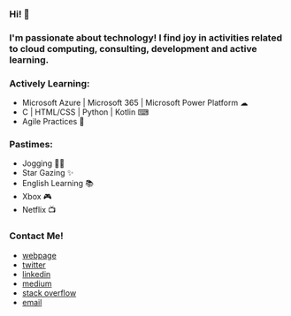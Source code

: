 ### Hi! 👋

### I'm passionate about technology! I find joy in activities related to cloud computing, consulting, development and active learning.

### Actively Learning:
 - Microsoft Azure | Microsoft 365 | Microsoft Power Platform ☁
 - C | HTML/CSS | Python | Kotlin ⌨
 - Agile Practices 🧠
 
### Pastimes:
 - Jogging 🤸‍♂️
 - Star Gazing ✨
 - English Learning 📚
 - Xbox 🎮
 - Netflix 📺
 
### Contact Me!
 - <a href="https://msalazar97.github.io" target="_blank">webpage</a>
 - <a href="https://twitter.com/msalazar_97" target="_blank">twitter</a>
 - <a href="https://www.linkedin.com/in/manuel-salazar-avila/" target="_blank">linkedin</a>
 - <a href="https://msalazar97.medium.com/" target="_blank">medium</a>
 - <a href="https://stackoverflow.com/users/14415889/manuel-salazar-avila/" target="_blank">stack overflow</a>
 - <a href="mailto:manuel.salazaravila@outlook.com" target="_blank">email</a>
